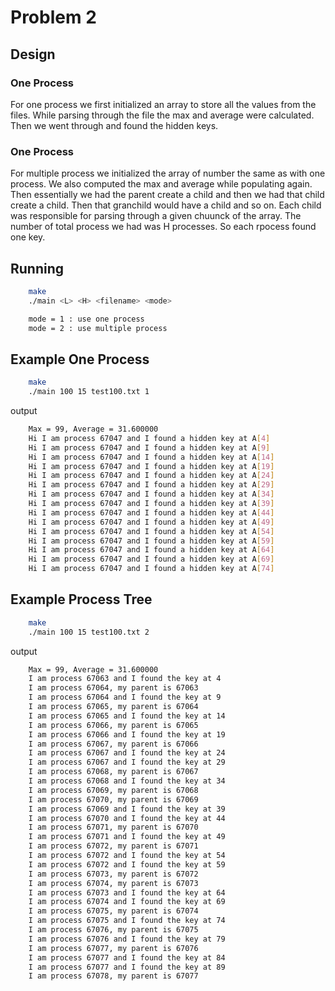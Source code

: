 # Problem 2

## Design
<h3>One Process</h3>
<p>
For one process we first initialized an array to store all the values from the files.
While parsing through the file the max and average were calculated.
Then we went through and found the hidden keys.
</p>
<h3>One Process</h3>
<p>
For multiple process we initialized the array of number the same as with one process. 
We also computed the max and average while populating again. 
Then essentially we had the parent create a child and then we had that child create a child.
Then that granchild would have a child and so on.
Each child was responsible for parsing through a given chuunck of the array.
The number of total process we had was H processes. 
So each rpocess found one key.
</p>

## Running 

```bash
    make
    ./main <L> <H> <filename> <mode>
```
```txt
    mode = 1 : use one process
    mode = 2 : use multiple process
```

## Example One Process

```bash
    make
    ./main 100 15 test100.txt 1
```

output
```bash
    Max = 99, Average = 31.600000
    Hi I am process 67047 and I found a hidden key at A[4]
    Hi I am process 67047 and I found a hidden key at A[9]
    Hi I am process 67047 and I found a hidden key at A[14]
    Hi I am process 67047 and I found a hidden key at A[19]
    Hi I am process 67047 and I found a hidden key at A[24]
    Hi I am process 67047 and I found a hidden key at A[29]
    Hi I am process 67047 and I found a hidden key at A[34]
    Hi I am process 67047 and I found a hidden key at A[39]
    Hi I am process 67047 and I found a hidden key at A[44]
    Hi I am process 67047 and I found a hidden key at A[49]
    Hi I am process 67047 and I found a hidden key at A[54]
    Hi I am process 67047 and I found a hidden key at A[59]
    Hi I am process 67047 and I found a hidden key at A[64]
    Hi I am process 67047 and I found a hidden key at A[69]
    Hi I am process 67047 and I found a hidden key at A[74]
```

## Example Process Tree

```bash
    make
    ./main 100 15 test100.txt 2
```

output
```bash
    Max = 99, Average = 31.600000
    I am process 67063 and I found the key at 4
    I am process 67064, my parent is 67063
    I am process 67064 and I found the key at 9
    I am process 67065, my parent is 67064
    I am process 67065 and I found the key at 14
    I am process 67066, my parent is 67065
    I am process 67066 and I found the key at 19
    I am process 67067, my parent is 67066
    I am process 67067 and I found the key at 24
    I am process 67067 and I found the key at 29
    I am process 67068, my parent is 67067
    I am process 67068 and I found the key at 34
    I am process 67069, my parent is 67068
    I am process 67070, my parent is 67069
    I am process 67069 and I found the key at 39
    I am process 67070 and I found the key at 44
    I am process 67071, my parent is 67070
    I am process 67071 and I found the key at 49
    I am process 67072, my parent is 67071
    I am process 67072 and I found the key at 54
    I am process 67072 and I found the key at 59
    I am process 67073, my parent is 67072
    I am process 67074, my parent is 67073
    I am process 67073 and I found the key at 64
    I am process 67074 and I found the key at 69
    I am process 67075, my parent is 67074
    I am process 67075 and I found the key at 74
    I am process 67076, my parent is 67075
    I am process 67076 and I found the key at 79
    I am process 67077, my parent is 67076
    I am process 67077 and I found the key at 84
    I am process 67077 and I found the key at 89
    I am process 67078, my parent is 67077
```

